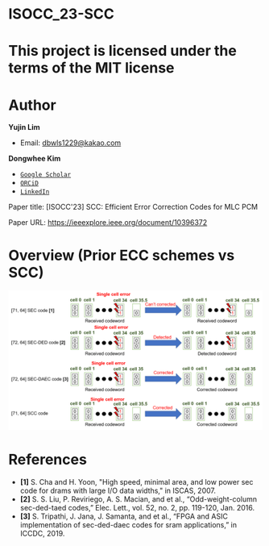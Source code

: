 # ISOCC_23-SCC

# This project is licensed under the terms of the MIT license

# Author

**Yujin Lim**
- Email: dbwls1229@kakao.com

**Dongwhee Kim**
- [```Google Scholar```](https://scholar.google.com/citations?user=8xzqA8YAAAAJ&hl=ko&oi=ao)
- [```ORCiD```](https://orcid.org/0009-0007-1673-1931?fbclid=PAAabkpwNHesKweJ6F2eGZDnFa2sch2211hf6ZY825YKuli5V7lcN7VIfT0CA)
- [```LinkedIn```](https://www.linkedin.com/in/dongwhee-kim-5753a8290)

Paper title: [ISOCC'23] SCC: Efficient Error Correction Codes for MLC PCM

Paper URL: https://ieeexplore.ieee.org/document/10396372

# Overview (Prior ECC schemes vs SCC)
![A comparison of the four ECC schemes](https://github.com/xyz123479/ISOCC_23-SCC/blob/main/SCC.png)

# References
- **[1]** S. Cha and H. Yoon, "High speed, minimal area, and low power sec code for drams with large I/O data widths," in ISCAS, 2007.
- **[2]** S. S. Liu, P. Reviriego, A. S. Macian, and et al., “Odd-weight-column sec-ded-taed codes,” Elec. Lett., vol. 52, no. 2, pp. 119-120, Jan. 2016.
- **[3]**	S. Tripathi, J. Jana, J. Samanta, and et al., “FPGA and ASIC implementation of sec-ded-daec codes for sram applications,” in ICCDC, 2019.
